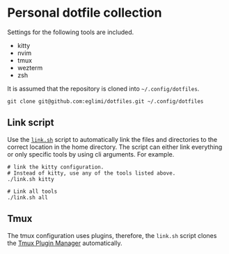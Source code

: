 # Personal dotfile collection

Settings for the following tools are included.

- kitty
- nvim
- tmux
- wezterm
- zsh

It is assumed that the repository is cloned into `~/.config/dotfiles`.

```
git clone git@github.com:eglimi/dotfiles.git ~/.config/dotfiles
```

## Link script

Use the [`link.sh`](./link.sh) script to automatically link the files and directories to the correct location in the home directory. The script can either link everything or only specific tools by using cli arguments. For example.

```
# link the kitty configuration.
# Instead of kitty, use any of the tools listed above.
./link.sh kitty

# Link all tools
./link.sh all
```

## Tmux

The tmux configuration uses plugins, therefore, the `link.sh` script clones the [Tmux Plugin Manager](https://github.com/tmux-plugins/tpm) automatically.
